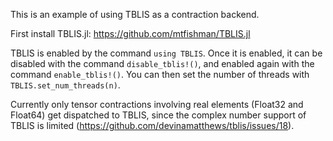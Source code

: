 This is an example of using TBLIS as a contraction backend.

First install TBLIS.jl: https://github.com/mtfishman/TBLIS.jl

TBLIS is enabled by the command `using TBLIS`. Once it is enabled, it can be
disabled with the command `disable_tblis!()`, and enabled again with the command
`enable_tblis!()`. You can then set the number of threads with `TBLIS.set_num_threads(n)`.

Currently only tensor contractions involving real elements (Float32 and Float64)
get dispatched to TBLIS, since the complex number support of TBLIS is limited (https://github.com/devinamatthews/tblis/issues/18).


